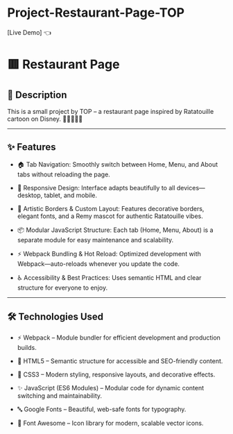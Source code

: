# Project-Restaurant-Page-TOP

[Live Demo] :point_left:

# 🟥 Restaurant Page

## 📝 Description

This is a small project by TOP – a restaurant page inspired by Ratatouille cartoon on Disney. 🐀🥘👨🏻‍🍳

---

## ✨ Features

- 🏠 Tab Navigation:
  Smoothly switch between Home, Menu, and About tabs without reloading the page.

- 📱 Responsive Design:
  Interface adapts beautifully to all devices—desktop, tablet, and mobile.

- 🎨 Artistic Borders & Custom Layout:
  Features decorative borders, elegant fonts, and a Remy mascot for authentic Ratatouille vibes.

- 📦 Modular JavaScript Structure:
  Each tab (Home, Menu, About) is a separate module for easy maintenance and scalability.

- ⚡ Webpack Bundling & Hot Reload:
  Optimized development with Webpack—auto-reloads whenever you update the code.

- ♿ Accessibility & Best Practices:
  Uses semantic HTML and clear structure for everyone to enjoy.

---

## 🛠️ Technologies Used

- ⚡ Webpack – Module bundler for efficient development and production builds.

- 📄 HTML5 – Semantic structure for accessible and SEO-friendly content.

- 🎨 CSS3 – Modern styling, responsive layouts, and decorative effects.

- ✨ JavaScript (ES6 Modules) – Modular code for dynamic content switching and maintainability.

- 🔤 Google Fonts – Beautiful, web-safe fonts for typography.

- 🌟 Font Awesome – Icon library for modern, scalable vector icons.
